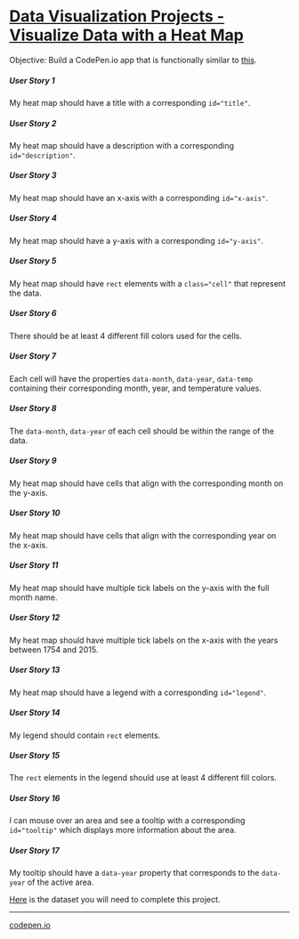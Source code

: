 # [Data Visualization Projects - Visualize Data with a Heat Map](https://www.freecodecamp.org/learn/data-visualization/data-visualization-projects/visualize-data-with-a-heat-map)

Objective: Build a CodePen.io app that is functionally similar to [this](https://codepen.io/freeCodeCamp/full/JEXgeY).


##### User Story 1
My heat map should have a title with a corresponding `id="title"`.

##### User Story 2
My heat map should have a description with a corresponding `id="description"`.

##### User Story 3
My heat map should have an x-axis with a corresponding `id="x-axis"`.

##### User Story 4
My heat map should have a y-axis with a corresponding `id="y-axis"`.

##### User Story 5
My heat map should have `rect` elements with a `class="cell"` that represent the data.

##### User Story 6
There should be at least 4 different fill colors used for the cells.

##### User Story 7
Each cell will have the properties `data-month`, `data-year`, `data-temp` containing their corresponding month, year, and temperature values.

##### User Story 8
The `data-month`, `data-year` of each cell should be within the range of the data.

##### User Story 9
My heat map should have cells that align with the corresponding month on the y-axis.

##### User Story 10
My heat map should have cells that align with the corresponding year on the x-axis.

##### User Story 11
My heat map should have multiple tick labels on the y-axis with the full month name.

##### User Story 12
My heat map should have multiple tick labels on the x-axis with the years between 1754 and 2015.

##### User Story 13
My heat map should have a legend with a corresponding `id="legend"`.

##### User Story 14
My legend should contain `rect` elements.

##### User Story 15
The `rect` elements in the legend should use at least 4 different fill colors.

##### User Story 16
I can mouse over an area and see a tooltip with a corresponding `id="tooltip"` which displays more information about the area.

##### User Story 17
My tooltip should have a `data-year` property that corresponds to the `data-year` of the active area.

[Here](https://raw.githubusercontent.com/freeCodeCamp/ProjectReferenceData/master/global-temperature.json) is the dataset you will need to complete this project.

***

[codepen.io](https://codepen.io/n4d114-k/full/dyGQRjX "My solution on codepen.io")
